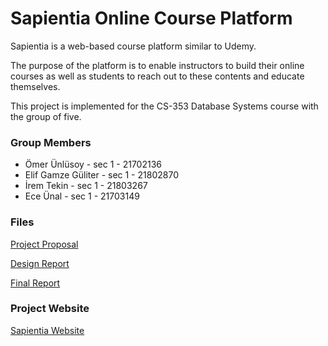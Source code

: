 # Sapientia Online Course Platform

Sapientia is a web-based course platform similar to Udemy.

The purpose of the platform is to enable instructors to build their online courses as well as students to reach out to these contents and educate themselves.

This project is implemented for the CS-353 Database Systems course with the group of five. 

### Group Members
  - Ömer Ünlüsoy 	       - sec 1 - 21702136  
  - Elif Gamze Güliter   - sec 1 - 21802870  
  - İrem Tekin		       - sec 1 - 21803267  
  - Ece Ünal			       - sec 1 - 21703149  


### Files
[Project Proposal](https://github.com/omerunlusoy/Sapientia-Online-Couse-Platform/blob/main/Reports/CS_353_group_4_Final_Report.pdf)

[Design Report](https://github.com/omerunlusoy/Sapientia-Online-Couse-Platform/blob/main/Reports/Design%20Report.pdf)

[Final Report](https://github.com/omerunlusoy/Sapientia-Online-Couse-Platform/blob/main/Reports/CS_353_group_4_Final_Report.pdf)


### Project Website
[Sapientia Website](https://omerunlusoy.github.io/Sapientia-Online-Couse-Platform/)
